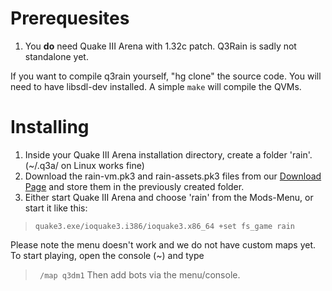 # Prerequesites #
1. You **do** need Quake III Arena with 1.32c patch. Q3Rain is sadly not standalone yet.

If you want to compile q3rain yourself, "hg clone" the source code. You will need to have libsdl-dev installed.
A simple
`make`
will compile the QVMs.

# Installing #
  1. Inside your Quake III Arena installation directory, create a folder 'rain'. (~/.q3a/ on Linux works fine)
  1. Download the rain-vm.pk3 and rain-assets.pk3 files from our [Download Page](http://code.google.com/p/q3rain/downloads/list) and store them in the previously created folder.
  1. Either start Quake III Arena and choose 'rain' from the Mods-Menu, or start it like this:
> `quake3.exe/ioquake3.i386/ioquake3.x86_64 +set fs_game rain`

Please note the menu doesn't work and we do not have custom maps yet. To start playing, open the console (~) and type
> ` /map q3dm1`
Then add bots via the menu/console.